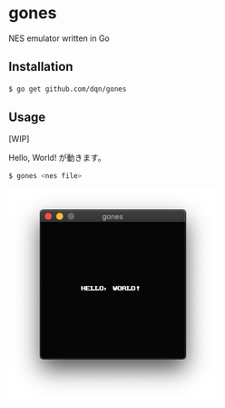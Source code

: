# gones

NES emulator written in Go

## Installation

```bash
$ go get github.com/dqn/gones
```

## Usage

[WIP]

Hello, World! が動きます。

```bash
$ gones <nes file>
```

!["sample"](./docs/sample.png)

